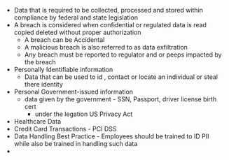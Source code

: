 * Data that is required to be collected, processed and stored within compliance by federal and state legislation 
* A breach is considered when confidential or regulated data is read copied deleted without proper authorization
	* A breach can be Accidental 
	* A malicious breach is also referred to as data exfiltration 
	* Any breach must be reported to regulator and or peeps impacted by the breach 
* Personally Identifiable information 
	* Data that can be used to id , contact or locate an individual or steal there identity 
* Personal Government-issued information 
	* data given by the government - SSN, Passport, driver license birth cert
		* under the legation US Privacy Act 
* Healthcare Data 
* Credit Card Transactions - PCI DSS
* Data Handling Best Practice - Employees should be trained to ID PII while also be trained in handling such data  
* 